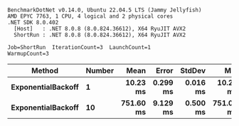 ```

BenchmarkDotNet v0.14.0, Ubuntu 22.04.5 LTS (Jammy Jellyfish)
AMD EPYC 7763, 1 CPU, 4 logical and 2 physical cores
.NET SDK 8.0.402
  [Host]   : .NET 8.0.8 (8.0.824.36612), X64 RyuJIT AVX2
  ShortRun : .NET 8.0.8 (8.0.824.36612), X64 RyuJIT AVX2

Job=ShortRun  IterationCount=3  LaunchCount=1  
WarmupCount=3  

```
| Method             | Number | Mean      | Error    | StdDev   | Min       | Max       | Allocated |
|------------------- |------- |----------:|---------:|---------:|----------:|----------:|----------:|
| **ExponentialBackoff** | **1**      |  **10.23 ms** | **0.299 ms** | **0.016 ms** |  **10.21 ms** |  **10.24 ms** |     **520 B** |
| **ExponentialBackoff** | **10**     | **751.60 ms** | **9.129 ms** | **0.500 ms** | **751.03 ms** | **751.98 ms** |    **4120 B** |
